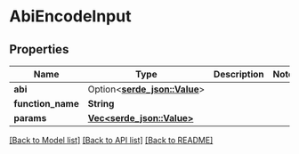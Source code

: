 # AbiEncodeInput

## Properties

Name | Type | Description | Notes
------------ | ------------- | ------------- | -------------
**abi** | Option<[**serde_json::Value**](.md)> |  | 
**function_name** | **String** |  | 
**params** | [**Vec<serde_json::Value>**](serde_json::Value.md) |  | 

[[Back to Model list]](../README.md#documentation-for-models) [[Back to API list]](../README.md#documentation-for-api-endpoints) [[Back to README]](../README.md)


